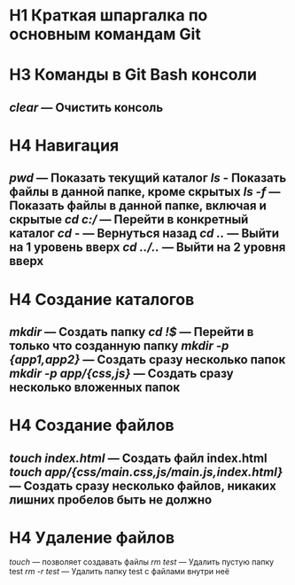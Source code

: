 # H1 Краткая шпаргалка по основным командам Git
# H3 Команды в Git Bash консоли
*clear* — Очистить консоль
---
# H4 Навигация
*pwd* — Показать текущий каталог
*ls* - Показать файлы в данной папке, кроме скрытых
*ls -f* — Показать файлы в данной папке, включая и скрытые
*cd c:/* — Перейти в конкретный каталог
*cd* - — Вернуться назад
*cd ..* — Выйти на 1 уровень вверх
*cd ../..* — Выйти на 2 уровня вверх
---
# H4 Создание каталогов
*mkdir* — Создать папку
*cd !$* — Перейти в только что созданную папку
*mkdir -p {app1,app2}* — Создать сразу несколько папок
*mkdir -p app/{css,js}* — Создать сразу несколько вложенных папок
---
# H4 Создание файлов
*touch index.html* — Создать файл index.html
*touch app/{css/main.css,js/main.js,index.html}* — Создать сразу несколько файлов, никаких лишних пробелов быть не должно
---
# H4 Удаление файлов
*touch* — позволяет создавать файлы
*rm test* — Удалить пустую папку test
*rm -r test* — Удалить папку test с файлами внутри неё
